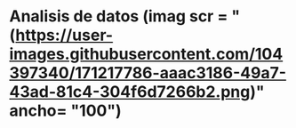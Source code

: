 # Analisis de  datos (imag scr = "(https://user-images.githubusercontent.com/104397340/171217786-aaac3186-49a7-43ad-81c4-304f6d7266b2.png)" ancho= "100")

